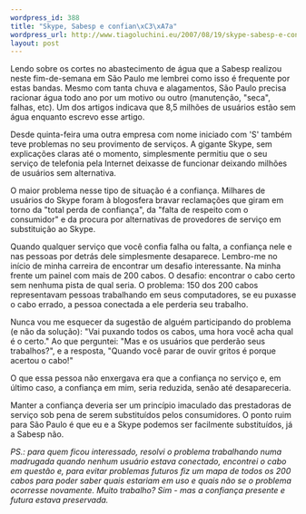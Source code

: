 ```yaml
--- 
wordpress_id: 388
title: "Skype, Sabesp e confian\xC3\xA7a"
wordpress_url: http://www.tiagoluchini.eu/2007/08/19/skype-sabesp-e-confianca/
layout: post
---
```

Lendo sobre os cortes no abastecimento de água que a Sabesp realizou neste fim-de-semana em São Paulo me lembrei como isso é frequente por estas bandas. Mesmo com tanta chuva e alagamentos, São Paulo precisa racionar água todo ano por um motivo ou outro (manutenção, "seca", falhas, etc). Um dos artigos indicava que 8,5 milhões de usuários estão sem água enquanto escrevo esse artigo.

Desde quinta-feira uma outra empresa com nome iniciado com 'S' também teve problemas no seu provimento de serviços. A gigante Skype, sem explicações claras até o momento, simplesmente permitiu que o seu serviço de telefonia pela Internet deixasse de funcionar deixando milhões de usuários sem alternativa.

O maior problema nesse tipo de situação é a confiança. Milhares de usuários do Skype foram à blogosfera bravar reclamações que giram em torno da "total perda de confiança", da "falta de respeito com o consumidor" e da procura por alternativas de provedores de serviço em substituição ao Skype.

Quando qualquer serviço que você confia falha ou falta, a confiança nele e nas pessoas por detrás dele simplesmente desaparece. Lembro-me no início de minha carreira de encontrar um desafio interessante. Na minha frente um painel com mais de 200 cabos. O desafio: encontrar o cabo certo sem nenhuma pista de qual seria. O problema: 150 dos 200 cabos representavam pessoas trabalhando em seus computadores, se eu puxasse o cabo errado, a pessoa conectada a ele perderia seu trabalho.

Nunca vou me esquecer da sugestão de alguém participando do problema (e não da solução): "Vai puxando todos os cabos, uma hora você acha qual é o certo." Ao que perguntei: "Mas e os usuários que perderão seus trabalhos?", e a resposta, "Quando você parar de ouvir gritos é porque acertou o cabo!"

O que essa pessoa não enxergava era que a confiança no serviço e, em último caso, a confiança em mim, seria reduzida, senão até desapareceria.

Manter a confiança deveria ser um princípio imaculado das prestadoras de serviço sob pena de serem substituídos pelos consumidores. O ponto ruim para São Paulo é que eu e a Skype podemos ser facilmente substituídos, já a Sabesp não.

_PS.: para quem ficou interessado, resolvi o problema trabalhando numa madrugada quando nenhum usuário estava conectado, encontrei o cabo em questão e, para evitar problemas futuros fiz um mapa de todos os 200 cabos para poder saber quais estariam em uso e quais não se o problema ocorresse novamente. Muito trabalho? Sim - mas a confiança presente e futura estava preservada._
